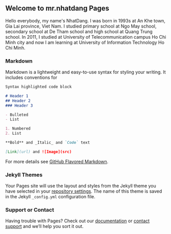 ## Welcome to mr.nhatdang Pages
Hello everybody, my name's NhatDang. I was born in 1993s at An Khe town, Gia Lai province, Viet Nam.
I studied primary school at Ngo May school, secondary school at De Tham school and high school at Quang Trung school. 
In 2011, I studied at University of Telecommunication campus Ho Chi Minh city and now I am learning at University of Information Technology Ho Chi Minh.


### Markdown

Markdown is a lightweight and easy-to-use syntax for styling your writing. It includes conventions for

```markdown
Syntax highlighted code block

# Header 1
## Header 2
### Header 3

- Bulleted
- List

1. Numbered
2. List

**Bold** and _Italic_ and `Code` text

[Link](url) and ![Image](src)
```

For more details see [GitHub Flavored Markdown](https://guides.github.com/features/mastering-markdown/).

### Jekyll Themes

Your Pages site will use the layout and styles from the Jekyll theme you have selected in your [repository settings](https://github.com/NhatDang93/NhatDang93.github.io/settings). The name of this theme is saved in the Jekyll `_config.yml` configuration file.

### Support or Contact

Having trouble with Pages? Check out our [documentation](https://help.github.com/categories/github-pages-basics/) or [contact support](https://github.com/contact) and we’ll help you sort it out.
